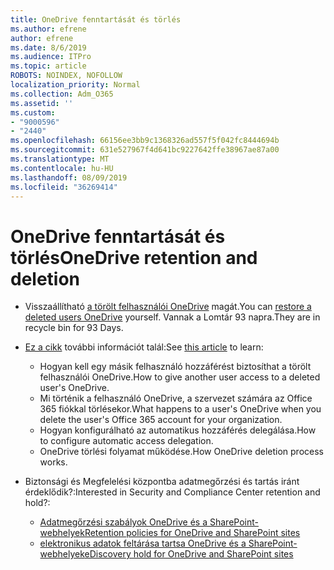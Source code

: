 ```yaml
---
title: OneDrive fenntartását és törlés
ms.author: efrene
author: efrene
ms.date: 8/6/2019
ms.audience: ITPro
ms.topic: article
ROBOTS: NOINDEX, NOFOLLOW
localization_priority: Normal
ms.collection: Adm_O365
ms.assetid: ''
ms.custom:
- "9000596"
- "2440"
ms.openlocfilehash: 66156ee3bb9c1368326ad557f5f042fc8444694b
ms.sourcegitcommit: 631e527967f4d641bc9227642ffe38967ae87a00
ms.translationtype: MT
ms.contentlocale: hu-HU
ms.lasthandoff: 08/09/2019
ms.locfileid: "36269414"
---
```

# <a name="onedrive-retention-and-deletion"></a><span data-ttu-id="07bbd-102">OneDrive fenntartását és törlés</span><span class="sxs-lookup"><span data-stu-id="07bbd-102">OneDrive retention and deletion</span></span>

- <span data-ttu-id="07bbd-103">Visszaállítható [a törölt felhasználói OneDrive](https://docs.microsoft.com/onedrive/restore-deleted-onedrive) magát.</span><span class="sxs-lookup"><span data-stu-id="07bbd-103">You can [restore a deleted users OneDrive](https://docs.microsoft.com/onedrive/restore-deleted-onedrive) yourself.</span></span> <span data-ttu-id="07bbd-104">Vannak a Lomtár 93 napra.</span><span class="sxs-lookup"><span data-stu-id="07bbd-104">They are in recycle bin for 93 Days.</span></span> 

- <span data-ttu-id="07bbd-105">[Ez a cikk](https://docs.microsoft.com/onedrive/restore-deleted-onedrive) további információt talál:</span><span class="sxs-lookup"><span data-stu-id="07bbd-105">See [this article](https://docs.microsoft.com/onedrive/restore-deleted-onedrive) to learn:</span></span>
    - <span data-ttu-id="07bbd-106">Hogyan kell egy másik felhasználó hozzáférést biztosíthat a törölt felhasználói OneDrive.</span><span class="sxs-lookup"><span data-stu-id="07bbd-106">How to give another user access to a deleted user's OneDrive.</span></span>
    - <span data-ttu-id="07bbd-107">Mi történik a felhasználó OneDrive, a szervezet számára az Office 365 fiókkal törlésekor.</span><span class="sxs-lookup"><span data-stu-id="07bbd-107">What happens to a user's OneDrive when you delete the user's Office 365 account for your organization.</span></span>
    - <span data-ttu-id="07bbd-108">Hogyan konfigurálható az automatikus hozzáférés delegálása.</span><span class="sxs-lookup"><span data-stu-id="07bbd-108">How to configure automatic access delegation.</span></span>
    - <span data-ttu-id="07bbd-109">OneDrive törlési folyamat működése.</span><span class="sxs-lookup"><span data-stu-id="07bbd-109">How OneDrive deletion process works.</span></span>

- <span data-ttu-id="07bbd-110">Biztonsági és Megfelelési központba adatmegőrzési és tartás iránt érdeklődik?:</span><span class="sxs-lookup"><span data-stu-id="07bbd-110">Interested in Security and Compliance Center retention and hold?:</span></span>
    - [<span data-ttu-id="07bbd-111">Adatmegőrzési szabályok OneDrive és a SharePoint-webhelyek</span><span class="sxs-lookup"><span data-stu-id="07bbd-111">Retention policies for OneDrive and SharePoint sites</span></span>](https://docs.microsoft.com/office365/securitycompliance/retention-policies?redirectSourcePath=%252farticle%252f5e377752-700d-4870-9b6d-12bfc12d2423#content-in-onedrive-accounts-and-sharepoint-sites)
    - [<span data-ttu-id="07bbd-112">elektronikus adatok feltárása tartsa OneDrive és a SharePoint-webhelyek</span><span class="sxs-lookup"><span data-stu-id="07bbd-112">eDiscovery hold for OneDrive and SharePoint sites</span></span>](https://docs.microsoft.com/office365/securitycompliance/ediscovery-cases#step-4-place-content-locations-on-hold)



